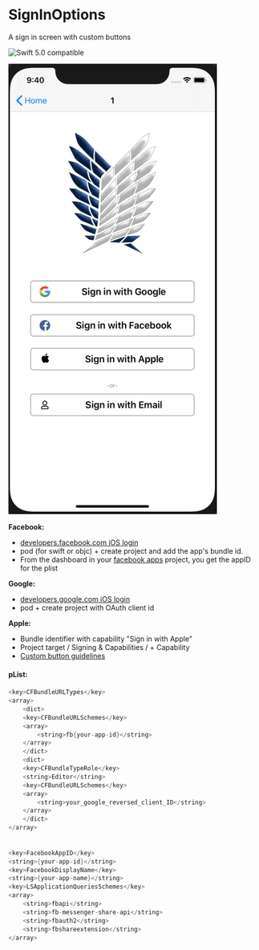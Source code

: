 # SignInOptions
A sign in screen with custom buttons

<img src="https://img.shields.io/badge/swift5.0-compatible-4BC51D.svg?style=flat" alt="Swift 5.0 compatible" /></a>

![](SignInScreen.png)

**Facebook:**
- [developers.facebook.com iOS login](https://developers.facebook.com/docs/facebook-login/ios)
- pod (for swift or objc) + create project and add the app's bundle id.
- From the dashboard in your [facebook apps](https://developers.facebook.com/apps/) project, you get the appID for the plist

**Google:**
- [developers.google.com iOS login](https://developers.google.com/identity/sign-in/ios)
- pod + create project with OAuth client id

**Apple:**
- Bundle identifier with capability "Sign in with Apple"
- Project target / Signing & Capabilities / + Capability
- [Custom button guidelines](https://developer.apple.com/design/human-interface-guidelines/sign-in-with-apple/overview/buttons/)

#### pList:

```swift
<key>CFBundleURLTypes</key>
<array>
    <dict>
	<key>CFBundleURLSchemes</key>
	<array>
	    <string>fb{your-app-id}</string>
	</array>
    </dict>
    <dict>
	<key>CFBundleTypeRole</key>
	<string>Editor</string>
	<key>CFBundleURLSchemes</key>
	<array>
	    <string>your_google_reversed_client_ID</string>
	</array>
    </dict>
</array>


<key>FacebookAppID</key>
<string>{your-app-id}</string>
<key>FacebookDisplayName</key>
<string>{your-app-name}</string>
<key>LSApplicationQueriesSchemes</key>
<array>
    <string>fbapi</string>
    <string>fb-messenger-share-api</string>
    <string>fbauth2</string>
    <string>fbshareextension</string>
</array>
```
